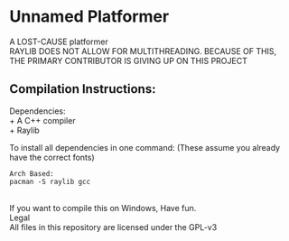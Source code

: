 # Unnamed Platformer
A LOST-CAUSE platformer <br/>
RAYLIB DOES NOT ALLOW FOR MULTITHREADING. BECAUSE OF THIS, THE PRIMARY CONTRIBUTOR IS GIVING UP ON THIS PROJECT
<br/>

Compilation Instructions:
-----------------------------------------------
Dependencies: <br/>
	+ A C++ compiler <br/>
	+ Raylib <br/> 

To install all dependencies in one command:
(These assume you already have the correct fonts)

  ```
Arch Based:
pacman -S raylib gcc
  ```

<br/>
If you want to compile this on Windows, Have fun.
	
<br/>
Legal <br/>
All files in this repository are licensed under the GPL-v3
